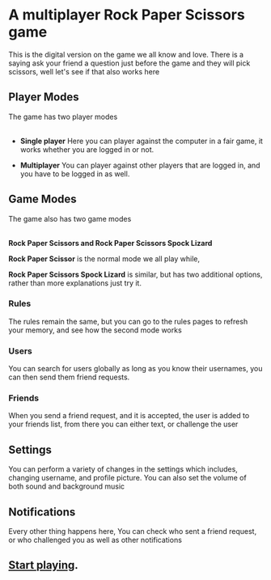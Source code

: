 # A multiplayer Rock Paper Scissors game

This is the digital version on the game we all know and love.
There is a saying ask your friend a question just before the game and they will pick scissors, well let's see if that also works here

## Player Modes

The game has two player modes 
<br>
<br>

- **Single player**
Here you can player against the computer in a fair game, it works whether you are logged in or not.

- **Multiplayer**
You can player against other players that are logged in, and you have to be logged in as well.

## Game Modes

The game also has two game modes 
<br>
<br>

**Rock Paper Scissors and Rock Paper Scissors Spock Lizard**

**Rock Paper Scissor** is the normal mode we all play while,

**Rock Paper Scissors Spock Lizard** is similar, but has two additional options, rather than more explanations just try it.


### Rules

The rules remain the same, but you can go to the rules pages to refresh your memory, and see how the second mode works

### Users

You can search for users globally as long as you know their usernames, you can then send them friend requests.

### Friends

When you send a friend request, and it is accepted, the user is added to your friends list,
from there you can either text, or challenge the user


## Settings 

You can perform a variety of changes in the settings which includes, changing username, and profile picture.
You can also set the volume of both sound and background music

## Notifications

Every other thing happens here,
You can check who sent a friend request, or who challenged you as well as other notifications


## [Start playing](https://reactjs.org/).
